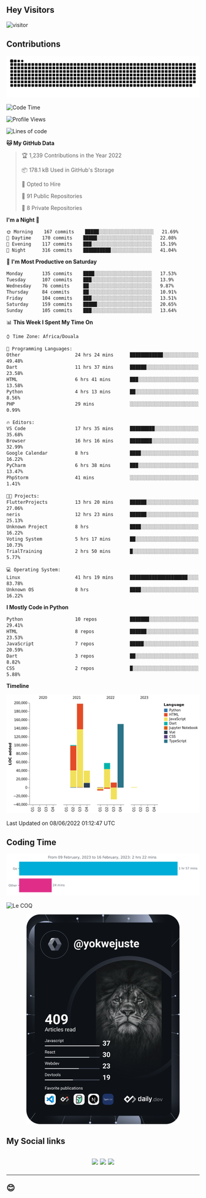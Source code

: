 ## Hey Visitors
![visitor](https://profile-counter.glitch.me/yokwejuste/count.svg)

## Contributions
<p align="center">
  <img src="https://raw.githubusercontent.com/yokwejuste/yokwejuste/output/github-contribution-grid-snake.svg" />
</p>

<!--START_SECTION:waka-->
![Code Time](http://img.shields.io/badge/Code%20Time-851%20hrs%202%20mins-blue)

![Profile Views](http://img.shields.io/badge/Profile%20Views-48-blue)

![Lines of code](https://img.shields.io/badge/From%20Hello%20World%20I%27ve%20Written-1%20Million%20lines%20of%20code-blue)

**🐱 My GitHub Data** 

> 🏆 1,239 Contributions in the Year 2022
 > 
> 📦 178.1 kB Used in GitHub's Storage 
 > 
> 💼 Opted to Hire
 > 
> 📜 91 Public Repositories 
 > 
> 🔑 8 Private Repositories  
 > 
**I'm a Night 🦉** 

```text
🌞 Morning    167 commits    █████░░░░░░░░░░░░░░░░░░░░   21.69% 
🌆 Daytime    170 commits    █████░░░░░░░░░░░░░░░░░░░░   22.08% 
🌃 Evening    117 commits    ███░░░░░░░░░░░░░░░░░░░░░░   15.19% 
🌙 Night      316 commits    ██████████░░░░░░░░░░░░░░░   41.04%

```
📅 **I'm Most Productive on Saturday** 

```text
Monday       135 commits    ████░░░░░░░░░░░░░░░░░░░░░   17.53% 
Tuesday      107 commits    ███░░░░░░░░░░░░░░░░░░░░░░   13.9% 
Wednesday    76 commits     ██░░░░░░░░░░░░░░░░░░░░░░░   9.87% 
Thursday     84 commits     ██░░░░░░░░░░░░░░░░░░░░░░░   10.91% 
Friday       104 commits    ███░░░░░░░░░░░░░░░░░░░░░░   13.51% 
Saturday     159 commits    █████░░░░░░░░░░░░░░░░░░░░   20.65% 
Sunday       105 commits    ███░░░░░░░░░░░░░░░░░░░░░░   13.64%

```


📊 **This Week I Spent My Time On** 

```text
⌚︎ Time Zone: Africa/Douala

💬 Programming Languages: 
Other                    24 hrs 24 mins      ████████████░░░░░░░░░░░░░   49.48% 
Dart                     11 hrs 37 mins      ██████░░░░░░░░░░░░░░░░░░░   23.58% 
HTML                     6 hrs 41 mins       ███░░░░░░░░░░░░░░░░░░░░░░   13.58% 
Python                   4 hrs 13 mins       ██░░░░░░░░░░░░░░░░░░░░░░░   8.56% 
PHP                      29 mins             ░░░░░░░░░░░░░░░░░░░░░░░░░   0.99%

🔥 Editors: 
VS Code                  17 hrs 35 mins      █████████░░░░░░░░░░░░░░░░   35.68% 
Browser                  16 hrs 16 mins      ████████░░░░░░░░░░░░░░░░░   32.99% 
Google Calendar          8 hrs               ████░░░░░░░░░░░░░░░░░░░░░   16.22% 
PyCharm                  6 hrs 38 mins       ███░░░░░░░░░░░░░░░░░░░░░░   13.47% 
PhpStorm                 41 mins             ░░░░░░░░░░░░░░░░░░░░░░░░░   1.41%

🐱‍💻 Projects: 
FlutterProjects          13 hrs 20 mins      ██████░░░░░░░░░░░░░░░░░░░   27.06% 
neris                    12 hrs 23 mins      ██████░░░░░░░░░░░░░░░░░░░   25.13% 
Unknown Project          8 hrs               ████░░░░░░░░░░░░░░░░░░░░░   16.22% 
Voting System            5 hrs 17 mins       ██░░░░░░░░░░░░░░░░░░░░░░░   10.73% 
TrialTraining            2 hrs 50 mins       █░░░░░░░░░░░░░░░░░░░░░░░░   5.77%

💻 Operating System: 
Linux                    41 hrs 19 mins      █████████████████████░░░░   83.78% 
Unknown OS               8 hrs               ████░░░░░░░░░░░░░░░░░░░░░   16.22%

```

**I Mostly Code in Python** 

```text
Python                   10 repos            ███████░░░░░░░░░░░░░░░░░░   29.41% 
HTML                     8 repos             ██████░░░░░░░░░░░░░░░░░░░   23.53% 
JavaScript               7 repos             █████░░░░░░░░░░░░░░░░░░░░   20.59% 
Dart                     3 repos             ██░░░░░░░░░░░░░░░░░░░░░░░   8.82% 
CSS                      2 repos             █░░░░░░░░░░░░░░░░░░░░░░░░   5.88%

```


**Timeline**

![Chart not found](https://raw.githubusercontent.com/yokwejuste/yokwejuste/master/charts/bar_graph.png) 


 Last Updated on 08/06/2022 01:12:47 UTC
<!--END_SECTION:waka-->

## Coding Time

[![wakatime-stats](https://github.com/yokwejuste/yokwejuste/blob/master/images/stat.svg)](https://wakatime.com/@yokwejuste)

![Le COQ](https://metrics.lecoq.io/yokwejuste/)
<p align="center">
  <a href="#"><img src="https://github.com/yokwejuste/yokwejuste/blob/master/devcard.svg" width="400" alt="Yonkeu K. Steve's Dev Card"/></a>
</p>
<h2>My Social links<h2>
<p align="center">
  <a href="https://twitter.com/yokwejuste"><img src="https://img.shields.io/badge/twitter-%231DA1F2.svg?style=for-the-badge&logo=Twitter&logoColor=white"></a>
  <a href="https://linkedin.com/in/yokwejuste"><img src="https://img.shields.io/badge/linkedin-%230077B5.svg?style=for-the-badge&logo=linkedin&logoColor=white"></a>
  <a href="https://instagram.com/yokwejuste0"><img src="https://img.shields.io/badge/instagram-%23E4405F.svg?style=for-the-badge&logo=Instagram&logoColor=white"></a>
</p>
<hr>
😊
